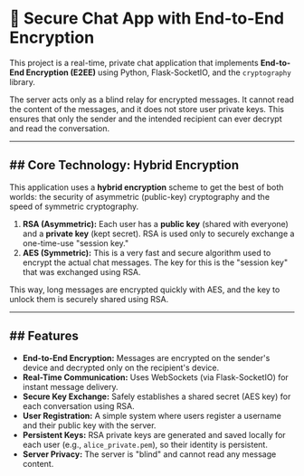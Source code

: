 # 🔐 Secure Chat App with End-to-End Encryption

This project is a real-time, private chat application that implements **End-to-End Encryption (E2EE)** using Python, Flask-SocketIO, and the `cryptography` library.

The server acts only as a blind relay for encrypted messages. It cannot read the content of the messages, and it does not store user private keys. This ensures that only the sender and the intended recipient can ever decrypt and read the conversation.

---

## ## Core Technology: Hybrid Encryption

This application uses a **hybrid encryption** scheme to get the best of both worlds: the security of asymmetric (public-key) cryptography and the speed of symmetric cryptography.

1.  **RSA (Asymmetric):** Each user has a **public key** (shared with everyone) and a **private key** (kept secret). RSA is used only to securely exchange a one-time-use "session key."
2.  **AES (Symmetric):** This is a very fast and secure algorithm used to encrypt the actual chat messages. The key for this is the "session key" that was exchanged using RSA.

This way, long messages are encrypted quickly with AES, and the key to unlock them is securely shared using RSA.

---

## ## Features

* **End-to-End Encryption:** Messages are encrypted on the sender's device and decrypted only on the recipient's device.
* **Real-Time Communication:** Uses WebSockets (via Flask-SocketIO) for instant message delivery.
* **Secure Key Exchange:** Safely establishes a shared secret (AES key) for each conversation using RSA.
* **User Registration:** A simple system where users register a username and their public key with the server.
* **Persistent Keys:** RSA private keys are generated and saved locally for each user (e.g., `alice_private.pem`), so their identity is persistent.
* **Server Privacy:** The server is "blind" and cannot read any message content.
